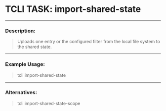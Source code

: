 # TCLI TASK: import-shared-state

---
### Description:
> Uploads one entry or the configured filter from the local file system to the shared state.

---
### Example Usage:
> tcli import-shared-state

---
### Alternatives:
> tcli import-shared-state-scope
